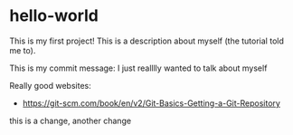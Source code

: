 # hello-world
This is my first project!
This is a description about myself (the tutorial told me to).

This is my commit message: I just realllly wanted to talk about myself

Really good websites:
- https://git-scm.com/book/en/v2/Git-Basics-Getting-a-Git-Repository

this is a change, another change

